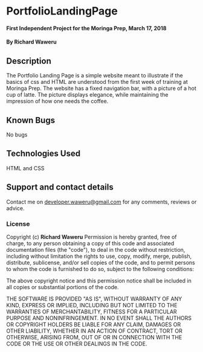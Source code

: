 # PortfolioLandingPage
#### First Independent Project for the Moringa Prep, March 17, 2018
#### By **Richard Waweru**
## Description
The Portfolio Landing Page is a simple website meant to illustrate if the basics of css and HTML are understood from the first week of training at Moringa Prep. The website has a fixed navigation bar, with a picture of a hot cup of latte. The picture displays elegance, while maintaining the 
impression of how one needs the coffee.
## Known Bugs
No bugs
## Technologies Used
HTML and CSS
## Support and contact details
Contact me on developer.waweru@gmail.com for any comments, reviews or advice.
### License
Copyright (c) **Richard Waweru**
Permission is hereby granted, free of charge, to any person obtaining a copy of this code and associated documentation files (the "code"), to deal
in the code without restriction, including without limitation the rights to use, copy, modify, merge, publish, distribute, sublicense, and/or sell
copies of the code, and to permit persons to whom the code is furnished to do so, subject to the following conditions:

The above copyright notice and this permission notice shall be included in all copies or substantial portions of the code.

THE SOFTWARE IS PROVIDED "AS IS", WITHOUT WARRANTY OF ANY KIND, EXPRESS OR IMPLIED, INCLUDING BUT NOT LIMITED TO THE WARRANTIES OF MERCHANTABILITY,
FITNESS FOR A PARTICULAR PURPOSE AND NONINFRINGEMENT. IN NO EVENT SHALL THE AUTHORS OR COPYRIGHT HOLDERS BE LIABLE FOR ANY CLAIM, DAMAGES OR OTHER
LIABILITY, WHETHER IN AN ACTION OF CONTRACT, TORT OR OTHERWISE, ARISING FROM, OUT OF OR IN CONNECTION WITH THE CODE OR THE USE OR OTHER DEALINGS IN THE
CODE.